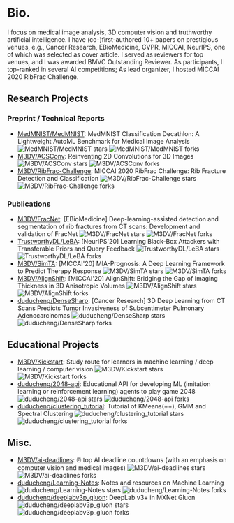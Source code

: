 # Bio.
I focus on medical image analysis, 3D computer vision and truthworthy artificial intelligence. I have (co-)first-authored 10+ papers on prestigious venues, e.g., Cancer Research, EBioMedicine, CVPR, MICCAI, NeurIPS, one of which was selected as cover article. I served as reviewers for top venues, and I was awarded BMVC Outstanding Reviewer. As participants, I top-ranked in several AI competitions; As lead organizer, I hosted MICCAI 2020 RibFrac Challenge.

## Research Projects
### Preprint / Technical Reports
* [MedMNIST/MedMNIST](https://github.com/MedMNIST/MedMNIST): MedMNIST Classification Decathlon: A Lightweight AutoML Benchmark for Medical Image Analysis ![MedMNIST/MedMNIST stars](https://img.shields.io/github/stars/MedMNIST/MedMNIST) ![MedMNIST/MedMNIST forks](https://img.shields.io/github/forks/MedMNIST/MedMNIST)
* [M3DV/ACSConv](https://github.com/M3DV/ACSConv): Reinventing 2D Convolutions for 3D Images ![M3DV/ACSConv stars](https://img.shields.io/github/stars/M3DV/ACSConv) ![M3DV/ACSConv forks](https://img.shields.io/github/forks/M3DV/ACSConv)
* [M3DV/RibFrac-Challenge](https://github.com/M3DV/RibFrac-Challenge): MICCAI 2020 RibFrac Challenge: Rib Fracture Detection and Classification ![M3DV/RibFrac-Challenge stars](https://img.shields.io/github/stars/M3DV/RibFrac-Challenge) ![M3DV/RibFrac-Challenge forks](https://img.shields.io/github/forks/M3DV/RibFrac-Challenge)

### Publications
* [M3DV/FracNet](https://github.com/M3DV/FracNet): [EBioMedicine] Deep-learning-assisted detection and segmentation of rib fractures from CT scans: Development and validation of FracNet ![M3DV/FracNet stars](https://img.shields.io/github/stars/M3DV/FracNet) ![M3DV/FracNet forks](https://img.shields.io/github/forks/M3DV/FracNet)
* [TrustworthyDL/LeBA](https://github.com/TrustworthyDL/LeBA): [NeurIPS'20] Learning Black-Box Attackers with Transferable Priors and Query Feedback ![TrustworthyDL/LeBA stars](https://img.shields.io/github/stars/TrustworthyDL/LeBA) ![TrustworthyDL/LeBA forks](https://img.shields.io/github/forks/TrustworthyDL/LeBA)
* [M3DV/SimTA](https://github.com/M3DV/SimTA): [MICCAI'20] MIA-Prognosis: A Deep Learning Framework to Predict Therapy Response ![M3DV/SimTA stars](https://img.shields.io/github/stars/M3DV/SimTA) ![M3DV/SimTA forks](https://img.shields.io/github/forks/M3DV/SimTA)
* [M3DV/AlignShift](https://github.com/M3DV/AlignShift): [MICCAI'20] AlignShift: Bridging the Gap of Imaging Thickness in 3D Anisotropic Volumes ![M3DV/AlignShift stars](https://img.shields.io/github/stars/M3DV/AlignShift) ![M3DV/AlignShift forks](https://img.shields.io/github/forks/M3DV/AlignShift)
* [duducheng/DenseSharp](https://github.com/duducheng/DenseSharp): [Cancer Research] 3D Deep Learning from CT Scans Predicts Tumor Invasiveness of Subcentimeter Pulmonary Adenocarcinomas ![duducheng/DenseSharp stars](https://img.shields.io/github/stars/duducheng/DenseSharp) ![duducheng/DenseSharp forks](https://img.shields.io/github/forks/duducheng/DenseSharp)

## Educational Projects
* [M3DV/Kickstart](https://github.com/M3DV/Kickstart): Study route for learners in machine learning / deep learning / computer vision ![M3DV/Kickstart stars](https://img.shields.io/github/stars/M3DV/Kickstart) ![M3DV/Kickstart forks](https://img.shields.io/github/forks/M3DV/Kickstart)
* [duducheng/2048-api](https://github.com/duducheng/2048-api): Educational API for developing ML (imitation learning or reinforcement learning) agents to play game 2048 ![duducheng/2048-api stars](https://img.shields.io/github/stars/duducheng/2048-api) ![duducheng/2048-api forks](https://img.shields.io/github/forks/duducheng/2048-api)
* [duducheng/clustering_tutorial](https://github.com/duducheng/clustering_tutorial): Tutorial of KMeans(++), GMM and Spectral Clustering ![duducheng/clustering_tutorial stars](https://img.shields.io/github/stars/duducheng/clustering_tutorial) ![duducheng/clustering_tutorial forks](https://img.shields.io/github/forks/duducheng/clustering_tutorial)

## Misc.
* [M3DV/ai-deadlines](https://github.com/M3DV/ai-deadlines): :alarm_clock: top AI deadline countdowns (with an emphasis on computer vision and medical images) ![M3DV/ai-deadlines stars](https://img.shields.io/github/stars/M3DV/ai-deadlines) ![M3DV/ai-deadlines forks](https://img.shields.io/github/forks/M3DV/ai-deadlines)
* [duducheng/Learning-Notes](https://github.com/duducheng/Learning-Notes): Notes and resources on Machine Learning ![duducheng/Learning-Notes stars](https://img.shields.io/github/stars/duducheng/Learning-Notes) ![duducheng/Learning-Notes forks](https://img.shields.io/github/forks/duducheng/Learning-Notes)
* [duducheng/deeplabv3p_gluon](https://github.com/duducheng/deeplabv3p_gluon): DeepLab v3+ in MXNet Gluon ![duducheng/deeplabv3p_gluon stars](https://img.shields.io/github/stars/duducheng/deeplabv3p_gluon) ![duducheng/deeplabv3p_gluon forks](https://img.shields.io/github/forks/duducheng/deeplabv3p_gluon)